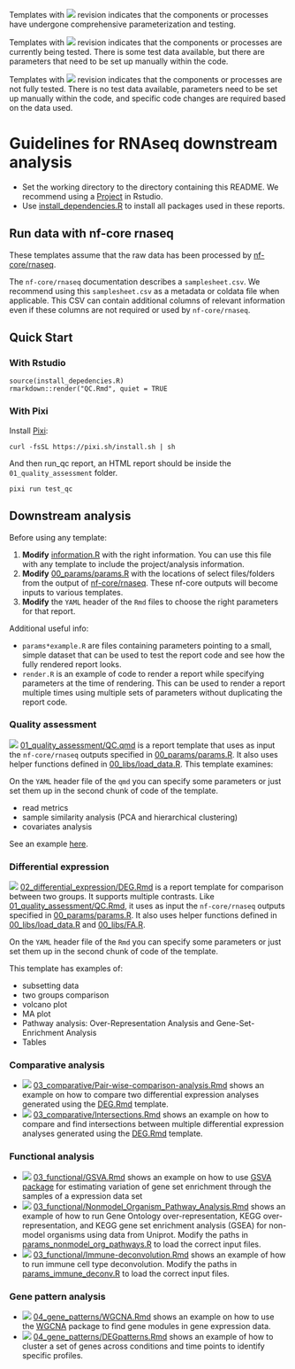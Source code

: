
Templates with ![](https://img.shields.io/badge/status-stable-green) revision indicates that the components or processes have undergone comprehensive parameterization and testing.

Templates with ![](https://img.shields.io/badge/status-alpha-yellow) revision indicates that the components or processes are currently being tested. There is some test data available, but there are parameters that need to be set up manually within the code.

Templates with ![](https://img.shields.io/badge/status-draft-grey) revision indicates that the components or processes are not fully tested. There is no test data available, parameters need to be set up manually within the code, and specific code changes are required based on the data used.

# Guidelines for RNAseq downstream analysis

- Set the working directory to the directory containing this README. We recommend using a [Project](https://support.posit.co/hc/en-us/articles/200526207-Using-RStudio-Projects) in Rstudio.
- Use [install_dependencies.R](install_dependencies.R) to install all packages used in these reports.

## Run data with nf-core rnaseq

These templates assume that the raw data has been processed by [nf-core/rnaseq](https://nf-co.re/rnaseq/3.14.0/docs/usage).

The `nf-core/rnaseq` documentation describes a `samplesheet.csv`. We recommend using this `samplesheet.csv` as a metadata or coldata file when applicable. This CSV can contain additional columns of relevant information even if these columns are not required or used by `nf-core/rnaseq`.

## Quick Start

### With Rstudio

```
source(install_depedencies.R)
rmarkdown::render("QC.Rmd", quiet = TRUE
```

### With Pixi

Install [Pixi](https://pixi.sh/latest/):

```
curl -fsSL https://pixi.sh/install.sh | sh
```

And then run_qc report, an HTML report should be inside the `01_quality_assessment` folder.
```
pixi run test_qc
```

## Downstream analysis

Before using any template:
1. **Modify** [information.R](information.R) with the right information. You can use this file with any template to include the project/analysis information.
2. **Modify** [00_params/params.R](00_params/params.R) with the locations of select files/folders from the output of [nf-core/rnaseq](https://nf-co.re/rnaseq/3.14.0/docs/output). These nf-core outputs will become inputs to various templates.
3. **Modify** the `YAML` header of the `Rmd` files to choose the right parameters for that report.

Additional useful info:
- `params*example.R` are files containing parameters pointing to a small, simple dataset that can be used to test the report code and see how the fully rendered report looks.
- `render.R` is an example of code to render a report while specifying parameters at the time of rendering. This can be used to render a report multiple times using multiple sets of parameters without duplicating the report code. 

### Quality assessment

![](https://img.shields.io/badge/status-stable-green) [01_quality_assessment/QC.qmd](01_quality_assessment/QC.qmd) is a report template that uses as input the `nf-core/rnaseq` outputs specified in  [00_params/params.R](00_params/params.R). It also uses helper functions defined in [00_libs/load_data.R](00_libs/load_data.R). This template examines:

On the `YAML` header file of the `qmd` you can specify some parameters or just set them up in the second chunk of code of the template. 

- read metrics
- sample similarity analysis (PCA and hierarchical clustering)
- covariates analysis
  
See an example [here](https://bcbio.github.io/rnaseq-reports/01_quality_assessment/quality_assessment.html).

### Differential expression

![](https://img.shields.io/badge/status-stable-green) [02_differential_expression/DEG.Rmd](02_differential_expression/DEG.Rmd) is a report template for comparison between two groups. It supports multiple contrasts. Like [01_quality_assessment/QC.Rmd](01_quality_assessment/QC.Rmd), it uses as input the `nf-core/rnaseq` outputs specified in [00_params/params.R](00_params/params.R). It also uses helper functions defined in [00_libs/load_data.R](00_libs/load_data.R) and [00_libs/FA.R](00_libs/FA.R).

On the `YAML` header file of the `Rmd` you can specify some parameters or just set them up in the second chunk of code of the template. 

This template has examples of:

- subsetting data
- two groups comparison
- volcano plot
- MA plot
- Pathway analysis: Over-Representation Analysis and Gene-Set-Enrichment Analysis
- Tables

### Comparative analysis

- ![](https://img.shields.io/badge/status-alpha-yellow) [03_comparative/Pair-wise-comparison-analysis.Rmd](03_comparative/Pair-wise-comparison-analysis.Rmd) shows an example on how to compare two differential expression analyses generated using the [DEG.Rmd](02_differential_expression/DEG.Rmd) template.
- ![](https://img.shields.io/badge/status-alpha-yellow)  [03_comparative/Intersections.Rmd](03_comparative/Intersections.Rmd) shows an example on how to compare and find intersections between multiple differential expression analyses generated using the [DEG.Rmd](02_differential_expression/DEG.Rmd) template.

### Functional analysis

- ![](https://img.shields.io/badge/status-draft-grey) [03_functional/GSVA.Rmd](03_functional/GSVA.Rmd) shows an example on how to use [GSVA package](https://bioconductor.org/packages/release/bioc/html/GSVA.html) for estimating variation of gene set enrichment through the samples of a expression data set
- ![](https://img.shields.io/badge/status-draft-grey)  [03_functional/Nonmodel_Organism_Pathway_Analysis.Rmd](03_functional/Nonmodel_Organism_Pathway_Analysis.Rmd) shows an example of how to run Gene Ontology over-representation, KEGG over-representation, and KEGG gene set enrichment analysis (GSEA) for non-model organisms using data from Uniprot. Modify the paths in [params_nonmodel_org_pathways.R](params_nonmodel_org_pathways.R) to load the correct input files.
- ![](https://img.shields.io/badge/status-draft-grey)  [03_functional/Immune-deconvolution.Rmd](03_functional/Immune-deconvolution.Rmd) shows an example of how to run immune cell type deconvolution. Modify the paths in [params_immune_deconv.R](params_immune_deconv.R) to load the correct input files.

### Gene pattern analysis

- ![](https://img.shields.io/badge/status-alpha-yellow) [04_gene_patterns/WGCNA.Rmd](04_gene_patterns/WGCNA.Rmd) shows an example on how to use the [WGCNA](https://cran.r-project.org/web/packages/WGCNA/index.html) package to find gene modules in gene expression data.
- ![](https://img.shields.io/badge/status-alpha-yellow) [04_gene_patterns/DEGpatterns.Rmd](04_gene_patterns/DEGpatterns.Rmd) shows an example of how to cluster a set of genes across conditions and time points to identify specific profiles.




